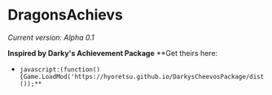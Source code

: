 # DragonsAchievs

*Current version: Alpha 0.1*

**Inspired by Darky's Achievement Package**
**Get theirs here:
*     javascript:(function() {Game.LoadMod('https://hyoretsu.github.io/DarkysCheevosPackage/dist/DarkysAchievementPackage.js');}());**
